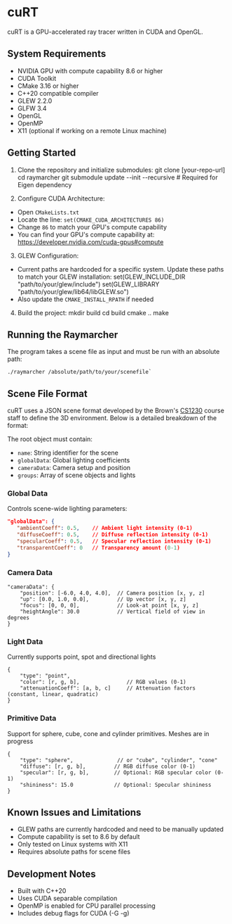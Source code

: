 # cuRT

cuRT is a GPU-accelerated ray tracer written in CUDA and OpenGL. 

## System Requirements

- NVIDIA GPU with compute capability 8.6 or higher
- CUDA Toolkit 
- CMake 3.16 or higher
- C++20 compatible compiler
- GLEW 2.2.0
- GLFW 3.4
- OpenGL
- OpenMP
- X11 (optional if working on a remote Linux machine)

## Getting Started

1. Clone the repository and initialize submodules:
git clone [your-repo-url]
cd raymarcher
git submodule update --init --recursive  # Required for Eigen dependency

2. Configure CUDA Architecture:
  - Open `CMakeLists.txt`
  - Locate the line: `set(CMAKE_CUDA_ARCHITECTURES 86)`
  - Change `86` to match your GPU's compute capability
  - You can find your GPU's compute capability at: https://developer.nvidia.com/cuda-gpus#compute

3. GLEW Configuration:
  - Current paths are hardcoded for a specific system. Update these paths to match your GLEW installation:
  set(GLEW_INCLUDE_DIR "path/to/your/glew/include")
  set(GLEW_LIBRARY "path/to/your/glew/lib64/libGLEW.so")
  - Also update the `CMAKE_INSTALL_RPATH` if needed

4. Build the project:
mkdir build
cd build
cmake ..
make

## Running the Raymarcher

The program takes a scene file as input and must be run with an absolute path:

```
./raymarcher /absolute/path/to/your/scenefile`
```

## Scene File Format

cuRT uses a JSON scene format developed by the Brown's [CS1230](https://cs1230.graphics/) course staff to define the 3D environment. Below is a detailed breakdown of the format:

The root object must contain:
- `name`: String identifier for the scene
- `globalData`: Global lighting coefficients
- `cameraData`: Camera setup and position
- `groups`: Array of scene objects and lights

### Global Data
Controls scene-wide lighting parameters:
```json
"globalData": {
   "ambientCoeff": 0.5,    // Ambient light intensity (0-1)
   "diffuseCoeff": 0.5,    // Diffuse reflection intensity (0-1)
   "specularCoeff": 0.5,   // Specular reflection intensity (0-1)
   "transparentCoeff": 0   // Transparency amount (0-1)
}
```

### Camera Data
```
"cameraData": {
    "position": [-6.0, 4.0, 4.0],  // Camera position [x, y, z]
    "up": [0.0, 1.0, 0.0],         // Up vector [x, y, z]
    "focus": [0, 0, 0],            // Look-at point [x, y, z]
    "heightAngle": 30.0            // Vertical field of view in degrees
}
```
### Light Data
Currently supports point, spot and directional lights

```
{
    "type": "point",
    "color": [r, g, b],               // RGB values (0-1)
    "attenuationCoeff": [a, b, c]     // Attenuation factors (constant, linear, quadratic)
}
```

### Primitive Data
Support for sphere, cube, cone and cylinder primitives. Meshes are in progress
```
{
    "type": "sphere",              // or "cube", "cylinder", "cone"
    "diffuse": [r, g, b],         // RGB diffuse color (0-1)
    "specular": [r, g, b],        // Optional: RGB specular color (0-1)
    "shininess": 15.0             // Optional: Specular shininess
}
```

## Known Issues and Limitations

- GLEW paths are currently hardcoded and need to be manually updated
- Compute capability is set to 8.6 by default
- Only tested on Linux systems with X11
- Requires absolute paths for scene files

## Development Notes

- Built with C++20
- Uses CUDA separable compilation
- OpenMP is enabled for CPU parallel processing
- Includes debug flags for CUDA (-G -g)